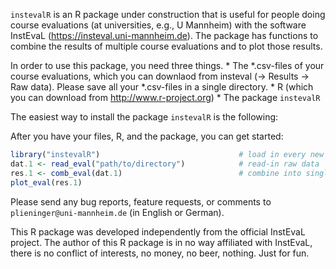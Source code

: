 <!-- README.md is generated from README.Rmd. Please edit that file -->
`instevalR` is an R package under construction that is useful for people doing course evaluations (at universities, e.g., U Mannheim) with the software InstEvaL (<https://insteval.uni-mannheim.de>). The package has functions to combine the results of multiple course evaluations and to plot those results.

In order to use this package, you need three things. \* The *.csv-files of your course evaluations, which you can downlaod from insteval (-\> Results -\> Raw data). Please save all your *.csv-files in a single directory. \* R (which you can download from <http://www.r-project.org>) \* The package `instevalR`

The easiest way to install the package `instevalR` is the following:

After you have your files, R, and the package, you can get started:

``` r
library("instevalR")                               # load in every new R session
dat.1 <- read_eval("path/to/directory")            # read-in raw data
res.1 <- comb_eval(dat.1)                          # combine into single object
plot_eval(res.1)
```

Please send any bug reports, feature requests, or comments to `plieninger@uni-mannheim.de` (in English or German).

This R package was developed independently from the official InstEvaL project. The author of this R package is in no way affiliated with InstEvaL, there is no conflict of interests, no money, no beer, nothing. Just for fun.
